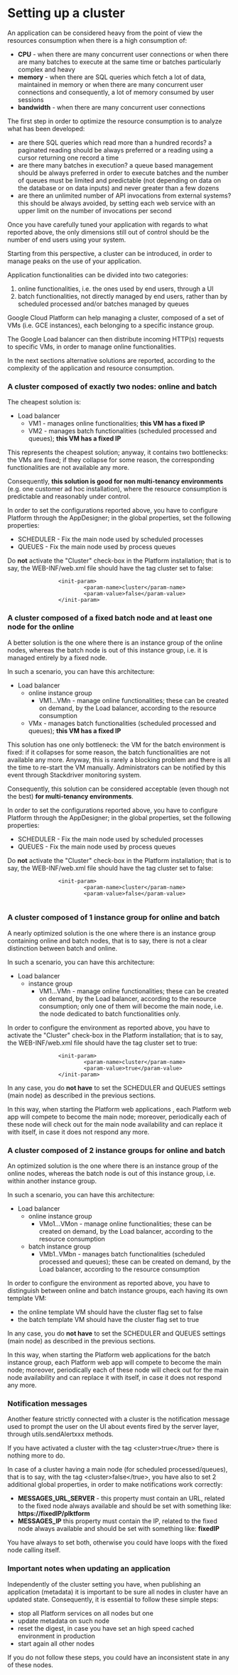 # Setting up a cluster

An application can be considered heavy from the point of view the resources consumption when there is a high consumption of:

* **CPU** - when there are many concurrent user connections or when there are many batches to execute at the same time or batches particularly complex and heavy
* **memory** - when there are SQL queries which fetch a lot of data, maintained in memory or when there are many concurrent user connections and consequently, a lot of memory consumed by user sessions
* **bandwidth** - when there are many concurrent user connections

The first step in order to optimize the resource consumption is to analyze what has been developed:

* are there SQL queries which read more than a hundred records? a paginated reading should be always preferred or a reading using a cursor returning one record a time
* are there many batches in execution? a queue based management should be always preferred in order to execute batches and the number of queues must be limited and predictable \(not depending on data on the database or on data inputs\) and never greater than a few dozens
* are there an unlimited number of API invocations from external systems? this should be always avoided, by setting each web service with an upper limit on the number of invocations per second

Once you have carefully tuned your application with regards to what reported above, the only dimensions still out of control should be the number of end users using your system.

Starting from this perspective, a cluster can be introduced, in order to manage peaks on the use of your application.

Application functionalities can be divided into two categories:

1. online functionalities, i.e. the ones used by end users, through a UI
2. batch functionalities, not directly managed by end users, rather than by scheduled processed and/or batches managed by queues

Google Cloud Platform can help managing a cluster, composed of a set of VMs \(i.e. GCE instances\), each belonging to a specific instance group.

The Google Load balancer can then distribute incoming HTTP\(s\) requests to specific VMs, in order to manage online functionalities.

In the next sections alternative solutions are reported, according to the complexity of the application and resource consumption.

### 

### A cluster composed of exactly two nodes: online and batch

The cheapest solution is:

* Load balancer
  * VM1 - manages online functionalities; **this VM has a fixed IP**
  * VM2 - manages batch functionalities \(scheduled processed and queues\); **this VM has a fixed IP**

This represents the cheapest solution; anyway, it contains two bottlenecks: the VMs are fixed; if they collapse for some reason, the corresponding functionalities are not available any more. 

Consequently, **this solution is good for non multi-tenancy environments** \(e.g. one customer ad hoc installation\), where the resource consumption is predictable and reasonably under control.

In order to set the configurations reported above, you have to configure Platform through the AppDesigner; in the global properties, set the following properties:

* SCHEDULER - Fix the main node used by scheduled processes
* QUEUES - Fix the main node used by process queues

Do **not** activate the "Cluster" check-box in the Platform installation; that is to say, the WEB-INF/web.xml file should have the tag cluster set to false:

```text
                <init-param>
                        <param-name>cluster</param-name>
                        <param-value>false</param-value>
                </init-param>
```

### 

### A cluster composed of a fixed batch node and at least one node for the online

A better solution is the one where there is an instance group of the online nodes, whereas the batch node is out of this instance group, i.e. it is managed entirely by a fixed node.

In such a scenario, you can have this architecture:

* Load balancer
  * online instance group
    * VM1...VMn - manage online functionalities; these can be created on demand, by the Load balancer, according to the resource consumption
  * VMx - manages batch functionalities \(scheduled processed and queues\); **this VM has a fixed IP**

This solution has one only bottleneck: the VM for the batch environment is fixed: if it collapses for some reason, the batch functionalities are not available any more. Anyway, this is rarely a blocking problem and there is all the time to re-start the VM manually. Administrators can be notified by this event through Stackdriver monitoring system.

Consequently, this solution can be considered acceptable \(even though not the best\)  **for multi-tenancy environments**.

In order to set the configurations reported above, you have to configure Platform through the AppDesigner; in the global properties, set the following properties:

* SCHEDULER - Fix the main node used by scheduled processes
* QUEUES - Fix the main node used by process queues

Do **not** activate the "Cluster" check-box in the Platform installation; that is to say, the WEB-INF/web.xml file should have the tag cluster set to false:

```text
                <init-param>
                        <param-name>cluster</param-name>
                        <param-value>false</param-value>
 
```

### 

### A cluster composed of 1 instance group for online and batch

A nearly optimized solution is the one where there is an instance group containing online and batch nodes, that is to say, there is not a clear distinction between batch and online. 

In such a scenario, you can have this architecture:

* Load balancer
  * instance group
    * VM1...VMn - manage online functionalities; these can be created on demand, by the Load balancer, according to the resource consumption; only one of them will become the main node, i.e. the node dedicated to batch functionalities only.

In order to configure the environment as reported above, you have to activate the "Cluster" check-box in the Platform installation; that is to say, the WEB-INF/web.xml file should have the tag cluster set to true:

```text
                <init-param>
                        <param-name>cluster</param-name>
                        <param-value>true</param-value>
                </init-param>
```

In any case, you do **not have** to set the SCHEDULER and QUEUES settings \(main node\) as described in the previous sections. 

In this way, when starting the Platform web applications , each Platform web app will compete to become the main node; moreover, periodically each of these node will check out for the main node availability and can replace it with itself, in case it does not respond any more.



### A cluster composed of 2 instance groups for online and batch

An optimized solution is the one where there is an instance group of the online nodes, whereas the batch node is out of this instance group, i.e. within another instance group.

In such a scenario, you can have this architecture:

* Load balancer
  * online instance group
    * VMo1...VMon - manage online functionalities; these can be created on demand, by the Load balancer, according to the resource consumption
  * batch instance group
    * VMb1..VMbn - manages batch functionalities \(scheduled processed and queues\); these can be created on demand, by the Load balancer, according to the resource consumption

In order to configure the environment as reported above, you have to distinguish between online and batch instance groups, each having its own template VM:

* the online template VM should have the cluster flag set to false
* the batch template VM should have the cluster flag set to true

In any case, you do **not have** to set the SCHEDULER and QUEUES settings \(main node\) as described in the previous sections. 

In this way, when starting the Platform web applications for  the batch instance group, each Platform web app will compete to become the main node; moreover, periodically each of these node will check out for the main node availability and can replace it with itself, in case it does not respond any more.

### Notification messages

Another feature strictly connected with a cluster is the notification message used to prompt the user on the UI about events fired by the server layer, through utils.sendAlertxxx methods.

If you have activated a cluster with the tag &lt;cluster&gt;true&lt;/true&gt; there is nothing more to do.

In case of a cluster having a main node \(for scheduled processed/queues\), that is to say, with the tag &lt;cluster&gt;false&lt;/true&gt;, you have also to set 2 additional global properties, in order to make notifications work correctly:

* **MESSAGES\_URL\_SERVER** - this property must contain an URL, related to the fixed node always available and should be set with something like: **https://fixedIP/plktform**
* **MESSAGES\_IP** this property must contain the IP, related to the fixed node always available and should be set with something like: **fixedIP**

You have always to set both, otherwise you could have loops with the fixed node calling itself.

### Important notes when updating an application

Independently of the cluster setting you have, when publishing an application \(metadata\) it is important to be sure all nodes in cluster have an updated state. Consequently, it is essential to follow these simple steps:

* stop all Platform services on all nodes but one
* update metadata on such node 
* reset the digest, in case you have set an high speed cached environment in production
* start again all other nodes

If you do not follow these steps, you could have an inconsistent state in any of these nodes.



